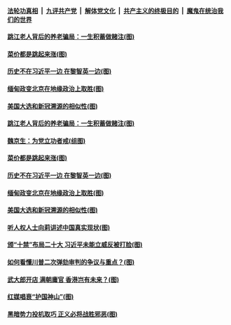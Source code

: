 ####  [法轮功真相](../../../../basic/blob/master/README.md?t=02110831) &nbsp;|&nbsp; [九评共产党](../../../../9ping.md/blob/master/README.md?t=02110831) &nbsp;|&nbsp; [解体党文化](../../../../jtdwh.md/blob/master/README.md?t=02110831)  &nbsp;|&nbsp; [共产主义的终极目的](../../../../gczydzjmd.md/blob/master/README.md?t=02110831) &nbsp;|&nbsp; [魔鬼在统治我们的世界](../../../../mgztzwmdsj.md/blob/master/README.md?t=02110831) 


#### [跳江老人背后的养老骗局：一生积蓄做赌注(图)](../pages/p4/962024.md?t=02110831) 

#### [菜价都是跳起来涨(图)](../pages/p4/962025.md?t=02110831) 

#### [历史不在习近平一边 在黎智英一边(图)](../pages/p4/962029.md?t=02110831) 

#### [缅甸政变北京在地缘政治上取胜(图)](../pages/p4/961906.md?t=02110831) 

#### [美国大选和新冠溯源的相似性(图)](../pages/p4/961884.md?t=02110831) 





#### [跳江老人背后的养老骗局：一生积蓄做赌注(图)](../pages/p4/962024.md?t=02110831) 

#### [魏京生：为党立功者戒(组图)](../pages/p4/962013.md?t=02110831) 

#### [菜价都是跳起来涨(图)](../pages/p4/962025.md?t=02110831) 

#### [历史不在习近平一边 在黎智英一边(图)](../pages/p4/962029.md?t=02110831) 


#### [缅甸政变北京在地缘政治上取胜(图)](../pages/p4/961906.md?t=02110831) 

#### [美国大选和新冠溯源的相似性(图)](../pages/p4/961884.md?t=02110831) 

#### [听人权人士向莉讲述中国真实现状(图)](../pages/p4/961893.md?t=02110831) 

#### [颁“十禁”布局二十大 习近平未能立威反被打脸(图)](../pages/p4/961904.md?t=02110831) 

#### [如何看懂川普二次弹劾审判的争议与重点？(图)](../pages/p4/961902.md?t=02110831) 

#### [武大郎开店 满朝庸官 香港岂有未来？(图)](../pages/p4/961899.md?t=02110831) 

#### [红媒唱衰“护国神山”(图)](../pages/p4/961879.md?t=02110831) 

#### [黑暗势力投机取巧 正义必将战胜邪恶(图)](../pages/p4/961850.md?t=02110831) 




